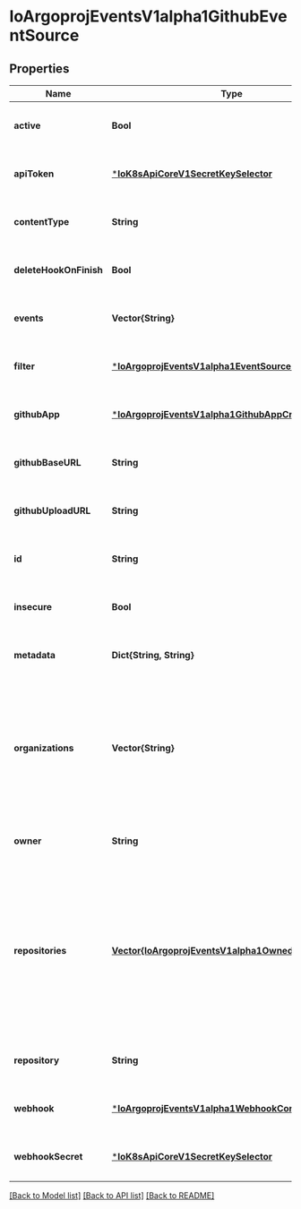 # IoArgoprojEventsV1alpha1GithubEventSource


## Properties
Name | Type | Description | Notes
------------ | ------------- | ------------- | -------------
**active** | **Bool** |  | [optional] [default to nothing]
**apiToken** | [***IoK8sApiCoreV1SecretKeySelector**](IoK8sApiCoreV1SecretKeySelector.md) |  | [optional] [default to nothing]
**contentType** | **String** |  | [optional] [default to nothing]
**deleteHookOnFinish** | **Bool** |  | [optional] [default to nothing]
**events** | **Vector{String}** |  | [optional] [default to nothing]
**filter** | [***IoArgoprojEventsV1alpha1EventSourceFilter**](IoArgoprojEventsV1alpha1EventSourceFilter.md) |  | [optional] [default to nothing]
**githubApp** | [***IoArgoprojEventsV1alpha1GithubAppCreds**](IoArgoprojEventsV1alpha1GithubAppCreds.md) |  | [optional] [default to nothing]
**githubBaseURL** | **String** |  | [optional] [default to nothing]
**githubUploadURL** | **String** |  | [optional] [default to nothing]
**id** | **String** |  | [optional] [default to nothing]
**insecure** | **Bool** |  | [optional] [default to nothing]
**metadata** | **Dict{String, String}** |  | [optional] [default to nothing]
**organizations** | **Vector{String}** | Organizations holds the names of organizations (used for organization level webhooks). Not required if Repositories is set. | [optional] [default to nothing]
**owner** | **String** |  | [optional] [default to nothing]
**repositories** | [**Vector{IoArgoprojEventsV1alpha1OwnedRepositories}**](IoArgoprojEventsV1alpha1OwnedRepositories.md) | Repositories holds the information of repositories, which uses repo owner as the key, and list of repo names as the value. Not required if Organizations is set. | [optional] [default to nothing]
**repository** | **String** |  | [optional] [default to nothing]
**webhook** | [***IoArgoprojEventsV1alpha1WebhookContext**](IoArgoprojEventsV1alpha1WebhookContext.md) |  | [optional] [default to nothing]
**webhookSecret** | [***IoK8sApiCoreV1SecretKeySelector**](IoK8sApiCoreV1SecretKeySelector.md) |  | [optional] [default to nothing]


[[Back to Model list]](../README.md#models) [[Back to API list]](../README.md#api-endpoints) [[Back to README]](../README.md)


